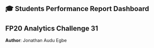 ## 🎓 Students Performance Report Dashboard

## FP20 Analytics Challenge 31
**Author**: Jonathan Audu Egbe

